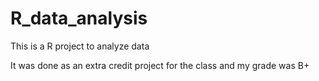 # R_data_analysis
This is a R project to analyze data 

It was done as an extra credit project for the class and my grade was B+


